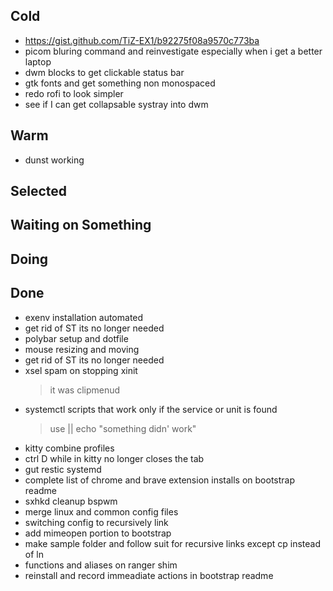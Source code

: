 ## Cold

- https://gist.github.com/TiZ-EX1/b92275f08a9570c773ba
- picom bluring command and reinvestigate especially when i get a better laptop
- dwm blocks to get clickable status bar
- gtk fonts and get something non monospaced
- redo rofi to look simpler
- see if I can get collapsable systray into dwm

## Warm

- dunst working

## Selected


## Waiting on Something


## Doing


## Done

- exenv installation automated
- get rid of ST its no longer needed
- polybar setup and dotfile
- mouse resizing and moving
- get rid of ST its no longer needed
- xsel spam on stopping xinit
    > it was clipmenud
- systemctl scripts that work only if the service or unit is found
    > use || echo "something didn' work"
- kitty combine profiles
- ctrl D while in kitty no longer closes the tab
- gut restic systemd
- complete list of chrome and brave extension installs on bootstrap readme
- sxhkd  cleanup bspwm
- merge linux and common config files
- switching config to recursively link
- add mimeopen portion to bootstrap
- make sample folder and follow suit for recursive links except cp instead of ln
- functions and aliases on ranger shim
- reinstall and record immeadiate actions in bootstrap readme
